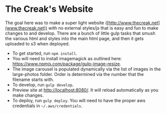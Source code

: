 # The Creak's Website
The goal here was to make a super light website ([http://www.thecreak.net](www.thecreak.net)) with no external styles/js that is easy and fun to make changes to and develop. There are a bunch of little gulp tasks that smush the various html and styles into the main html page, and then it gets uploaded to s3 when deployed.
* To get started, run `npm install`.
* You will need to install imagemagick as outlined here: https://www.npmjs.com/package/gulp-image-resize.
* The image carousel is populated dynamically via the list of images in the large-photos folder. Order is determined via the number that the filename starts with.
* To develop, run `gulp develop`.
* Preview site at [http://localhost:8080/](http://localhost:8080/). It will reload automatically as you make changes.
* To deploy, run `gulp deploy`. You will need to have the proper aws credentials in `~/.aws/credentials`.

